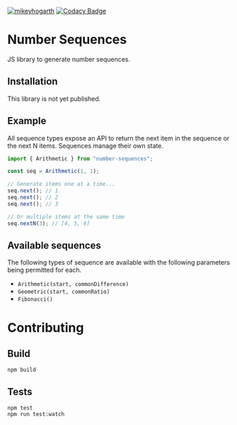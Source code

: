 [![mikeyhogarth](https://circleci.com/gh/mikeyhogarth/number-sequences.svg?style=svg)](https://circleci.com/gh/mikeyhogarth/number-sequences)
[![Codacy Badge](https://app.codacy.com/project/badge/Grade/d86b1fb82cf54880854ac0649ef3ab0f)](https://www.codacy.com/manual/mikeyhogarth/number-sequences?utm_source=github.com&utm_medium=referral&utm_content=mikeyhogarth/number-sequences&utm_campaign=Badge_Grade)

# Number Sequences

JS library to generate number sequences.

## Installation

This library is not yet published.

## Example

All sequence types expose an API to return the next item in
the sequence or the next N items. Sequences manage their own
state.

```javascript
import { Arithmetic } from "number-sequences";

const seq = Arithmetic(1, 1);

// Generate items one at a time...
seq.next(); // 1
seq.next(); // 2
seq.next(); // 3

// Or multiple items at the same time
seq.nextN(3); // [4, 5, 6]
```

## Available sequences

The following types of sequence are available with the following parameters being permitted for each.

- `Arithmetic(start, commonDifference)`
- `Geometric(start, commonRatio)`
- `Fibonacci()`

# Contributing

## Build

```
npm build
```

## Tests

```
npm test
npm run test:watch
```
